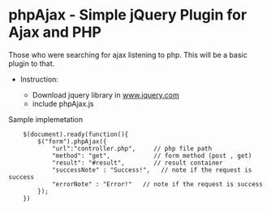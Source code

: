 phpAjax - Simple jQuery Plugin for Ajax and PHP
=======



Those who were searching for ajax listening to php. This will be a basic plugin to that.
- Instruction:

	- Download jquery library in www.jquery.com
	- include phpAjax.js

Sample implemetation

		$(document).ready(function(){
			$("form").phpAjax({
				"url":"controller.php",     // php file path
				"method": "get",            // form method (post , get)
				"result": "#result",        // result container
				"successNote" : "Success!",   // note if the request is success
				"errorNote" : "Error!"   // note if the request is success
			});
		})

